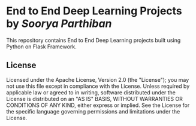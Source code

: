 # End to End Deep Learning Projects by *Soorya Parthiban*
This repository contains End to End Deep Learning projects built using Python on Flask Framework.


## License
Licensed under the Apache License, Version 2.0 (the "License"); you may not use this file except in compliance with the License. Unless required by applicable law or agreed to in writing, software distributed under the License is distributed on an "AS IS" BASIS, WITHOUT WARRANTIES OR CONDITIONS OF ANY KIND, either express or implied. See the License for the specific language governing permissions and limitations under the License.
